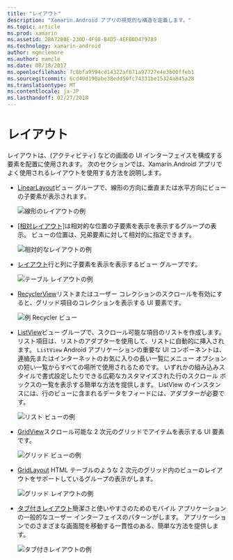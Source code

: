 ```yaml
---
title: "レイアウト"
description: "Xamarin.Android アプリの視覚的な構造を定義します。"
ms.topic: article
ms.prod: xamarin
ms.assetid: 2BA72B0E-230D-4F98-B4D5-4EFB0D479789
ms.technology: xamarin-android
author: mgmclemore
ms.author: mamcle
ms.date: 08/18/2017
ms.openlocfilehash: 7c8bfa9594cd14322af671a97727e4e3b00ffeb1
ms.sourcegitcommit: 6cd40d190abe38edd50fc74331be15324a845a28
ms.translationtype: MT
ms.contentlocale: ja-JP
ms.lasthandoff: 02/27/2018
---
```

# <a name="layouts"></a>レイアウト

レイアウトは、(アクティビティ) などの画面の UI インターフェイスを構成する要素を配置に使用されます。 次のセクションでは、Xamarin.Android アプリでよく使用されるレイアウトを使用する方法を説明します。

-   [LinearLayout](~/android/user-interface/layouts/linear-layout.md)ビュー グループで、線形の方向に垂直または水平方向にビューの子要素が表示されます。

    ![線形のレイアウトの例](images/linear-layout.png)

-   [[相対レイアウト]](~/android/user-interface/layouts/relative-layout.md)は相対的な位置の子要素を表示を表示するグループの表示。 ビューの位置は、兄弟要素に対して相対的に指定できます。

    ![相対的なレイアウトの例](images/relative-layout.png)

-   [レイアウト](~/android/user-interface/layouts/table-layout.md)行と列に子要素を表示を表示するビュー グループです。

    ![テーブル レイアウトの例](images/table-layout.png)

-   [RecyclerView](~/android/user-interface/layouts/recycler-view/index.md)リストまたはユーザー コレクションのスクロールを有効にすると、グリッド項目のコレクションを表示する UI 要素です。

    ![例 Recycler ビュー](images/recycler-view.png)

-   [ListView](~/android/user-interface/layouts/list-view/index.md)ビュー グループで、スクロール可能な項目のリストを作成します。 リスト項目は、リストのアダプターを使用して、リストに自動的に挿入されます。 `ListView` Android アプリケーションの重要な UI コンポーネントは、連絡先またはインターネットのお気に入りの長い一覧にメニュー オプションの短い一覧からすべての場所で使用されるためです。 いずれかの組み込みスタイルで書式設定したりできる広範なカスタマイズされた行のスクロール ボックスの一覧を表示する簡単な方法を提供します。 ListView のインスタンスには、行のビューに含まれるデータをフィードには、アダプターが必要です。

    ![リスト ビューの例](images/list-view.png)

-   [GridView](~/android/user-interface/layouts/grid-view.md)スクロール可能な 2 次元のグリッドでアイテムを表示する UI 要素です。

    ![グリッド ビューの例](images/grid-view.png)

-   [GridLayout](~/android/user-interface/layouts/grid-layout.md) HTML テーブルのような 2 次元のグリッド内のビューのレイアウトをサポートしているグループの表示がします。

    ![グリッド レイアウトの例](images/grid-layout.png)

-   [タブ付きレイアウト](~/android/user-interface/layouts/tab-layout/index.md)簡潔さと使いやすさのためのモバイル アプリケーションの一般的なユーザー インターフェイスのパターンがします。 アプリケーションでのさまざまな画面間を移動する一貫性のある、簡単な方法を提供します。

    ![タブ付きレイアウトの例](images/tabbed-layout.png)
 
